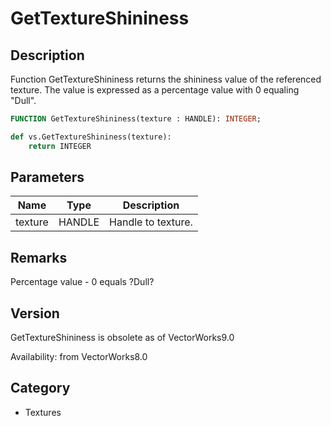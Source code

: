 # GetTextureShininess

## Description
Function GetTextureShininess returns the shininess value of the referenced texture. The value is expressed as a percentage value with 0 equaling &quot;Dull&quot;.

```pascal
FUNCTION GetTextureShininess(texture : HANDLE): INTEGER;
```

```python
def vs.GetTextureShininess(texture):
    return INTEGER
```

## Parameters
|Name|Type|Description|
|---|---|---|
|texture|HANDLE|Handle to texture.|

## Remarks
Percentage value - 0 equals ?Dull?

## Version
GetTextureShininess is obsolete as of VectorWorks9.0<P>


Availability: from VectorWorks8.0

## Category
* Textures

